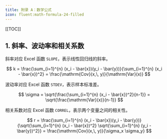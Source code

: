 ```yaml
---
title: 附录 A：数学公式
icon: fluent:math-formula-24-filled
---
```


[[TOC]]

## 1. 斜率、波动率和相关系数

斜率对应 Excel 函数 `SLOPE`，表示线性回归线的斜率。

$$
k = \frac{\sum_{i=1}^{n} (x_i - \bar{x})(y_i - \bar{y})}{\sum_{i=1}^{n} (x_i - \bar{x})^2} = \frac{\mathrm{Cov}(x,\, y)}{\mathrm{Var}(x)}
$$

波动率对应 Excel 函数 `STDEV`，表示样本标准差。

$$
\sigma = \sqrt{\frac{\sum_{i=1}^{n} (x_i - \bar{x})^2}{n-1}} = \sqrt{\frac{\mathrm{Var}(x)}{n-1}}
$$

相关系数对应 Excel 函数 `CORREL`，表示两个变量之间的相关性。

$$
r = \frac{\sum_{i=1}^{n} (x_i - \bar{x})(y_i - \bar{y})}{\sqrt{\sum_{i=1}^{n} (x_i - \bar{x})^2} \sqrt{\sum_{i=1}^{n} (y_i - \bar{y})^2}} = \frac{\mathrm{Cov}(x,\, y)}{\sigma_x \sigma_y}
$$
